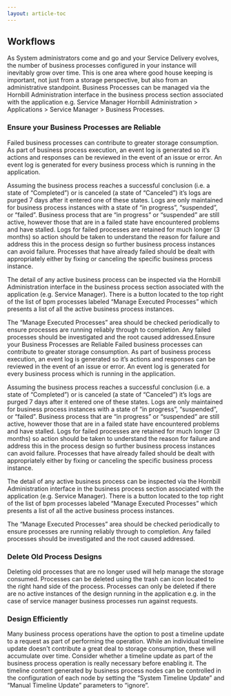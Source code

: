 ```yaml
---
layout: article-toc
---
```


## Workflows
As System administrators come and go and your Service Delivery evolves, the number of business processes configured in your instance will inevitably grow over time. This is one area where good house keeping is important, not just from a storage perspective, but also from an administrative standpoint. Business Processes can be managed via the Hornbill Administration interface in the business process section associated with the application e.g. Service Manager Hornbill Administration > Applications > Service Manager > Business Processes.

### Ensure your Business Processes are Reliable
Failed business processes can contribute to greater storage consumption. As part of business process execution, an event log is generated so it’s actions and responses can be reviewed in the event of an issue or error. An event log is generated for every business process which is running in the application.

Assuming the business process reaches a successful conclusion (i.e. a state of “Completed”) or is canceled (a state of “Canceled”) it’s logs are purged 7 days after it entered one of these states. Logs are only maintained for business process instances with a state of “in progress”, “suspended”, or “failed”. Business process that are “in progress” or “suspended” are still active, however those that are in a failed state have encountered problems and have stalled. Logs for failed processes are retained for much longer (3 months) so action should be taken to understand the reason for failure and address this in the process design so further business process instances can avoid failure. Processes that have already failed should be dealt with appropriately either by fixing or canceling the specific business process instance.

The detail of any active business process can be inspected via the Hornbill Administration interface in the business process section associated with the application (e.g. Service Manager). There is a button located to the top right of the list of bpm processes labeled “Manage Executed Processes” which presents a list of all the active business process instances.

The “Manage Executed Processes” area should be checked periodically to ensure processes are running reliably through to completion. Any failed processes should be investigated and the root caused addressed.Ensure your Business Processes are Reliable
Failed business processes can contribute to greater storage consumption. As part of business process execution, an event log is generated so it’s actions and responses can be reviewed in the event of an issue or error. An event log is generated for every business process which is running in the application.

Assuming the business process reaches a successful conclusion (i.e. a state of “Completed”) or is canceled (a state of “Canceled”) it’s logs are purged 7 days after it entered one of these states. Logs are only maintained for business process instances with a state of “in progress”, “suspended”, or “failed”. Business process that are “in progress” or “suspended” are still active, however those that are in a failed state have encountered problems and have stalled. Logs for failed processes are retained for much longer (3 months) so action should be taken to understand the reason for failure and address this in the process design so further business process instances can avoid failure. Processes that have already failed should be dealt with appropriately either by fixing or canceling the specific business process instance.

The detail of any active business process can be inspected via the Hornbill Administration interface in the business process section associated with the application (e.g. Service Manager). There is a button located to the top right of the list of bpm processes labeled “Manage Executed Processes” which presents a list of all the active business process instances.

The “Manage Executed Processes” area should be checked periodically to ensure processes are running reliably through to completion. Any failed processes should be investigated and the root caused addressed.

### Delete Old Process Designs
Deleting old processes that are no longer used will help manage the storage consumed. Processes can be deleted using the trash can icon located to the right hand side of the process. Processes can only be deleted if there are no active instances of the design running in the application e.g. in the case of service manager business processes run against requests.

### Design Efficiently
Many business process operations have the option to post a timeline update to a request as part of performing the operation. While an individual timeline update doesn't contribute a great deal to storage consumption, these will accumulate over time. Consider whether a timeline update as part of the business process operation is really necessary before enabling it. The timeline content generated by business process nodes can be controlled in the configuration of each node by setting the “System Timeline Update” and “Manual Timeline Update” parameters to “ignore”.

<!-- esp-config/storage/workflows>